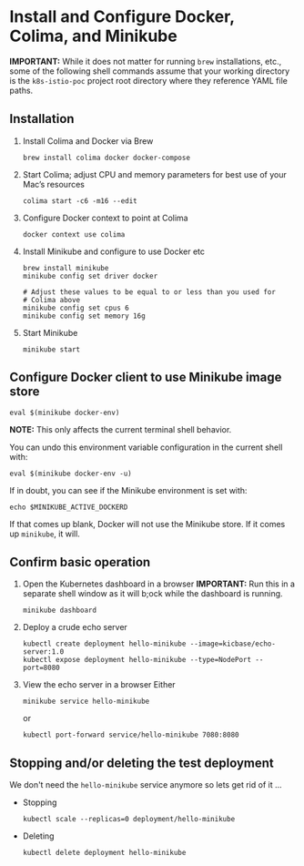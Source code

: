 # Install and Configure Docker, Colima, and Minikube

**IMPORTANT:** While it does not matter for running `brew` installations, etc., some of the following shell commands 
assume that your working directory is the `k8s-istio-poc` project root directory where they reference YAML file 
paths.

## Installation

1. Install Colima and Docker via Brew
   ```shell
   brew install colima docker docker-compose
   ```
   
2. Start Colima; adjust CPU and memory parameters for best use of your Mac’s resources
   ```shell
   colima start -c6 -m16 --edit
   ```

3. Configure Docker context to point at Colima
   ```shell
   docker context use colima
   ```
   
4. Install Minikube and configure to use Docker etc
   ```shell
   brew install minikube
   minikube config set driver docker
   
   # Adjust these values to be equal to or less than you used for 
   # Colima above
   minikube config set cpus 6
   minikube config set memory 16g
   ```
5. Start Minikube
   ```shell
   minikube start
   ```

## Configure Docker client to use Minikube image store

```shell
eval $(minikube docker-env)
```

**NOTE:** This only affects the current terminal shell behavior.

You can undo this environment variable configuration in the current shell with:

```shell
eval $(minikube docker-env -u) 
```

If in doubt, you can see if the Minikube environment is set with:

```shell
echo $MINIKUBE_ACTIVE_DOCKERD
```

If that comes up blank, Docker will not use the Minikube store. If it comes up `minikube`, it will.

## Confirm basic operation

1. Open the Kubernetes dashboard in a browser
   **IMPORTANT:** Run this in a separate shell window as it will b;ock while the dashboard is running.  
   ```shell
   minikube dashboard
   ```
   
2. Deploy a crude echo server
   ```shell
   kubectl create deployment hello-minikube --image=kicbase/echo-server:1.0
   kubectl expose deployment hello-minikube --type=NodePort --port=8080
   ```
   
3. View the echo server in a browser
   Either
   ```shell
   minikube service hello-minikube
   ```
   or
   ```shell
   kubectl port-forward service/hello-minikube 7080:8080
   ```

## Stopping and/or deleting the test deployment

We don't need the `hello-minikube` service anymore so lets get rid of it ...

* Stopping
  ```shell
  kubectl scale --replicas=0 deployment/hello-minikube
  ```
  
* Deleting
  ```shell
  kubectl delete deployment hello-minikube
  ```
  ```





